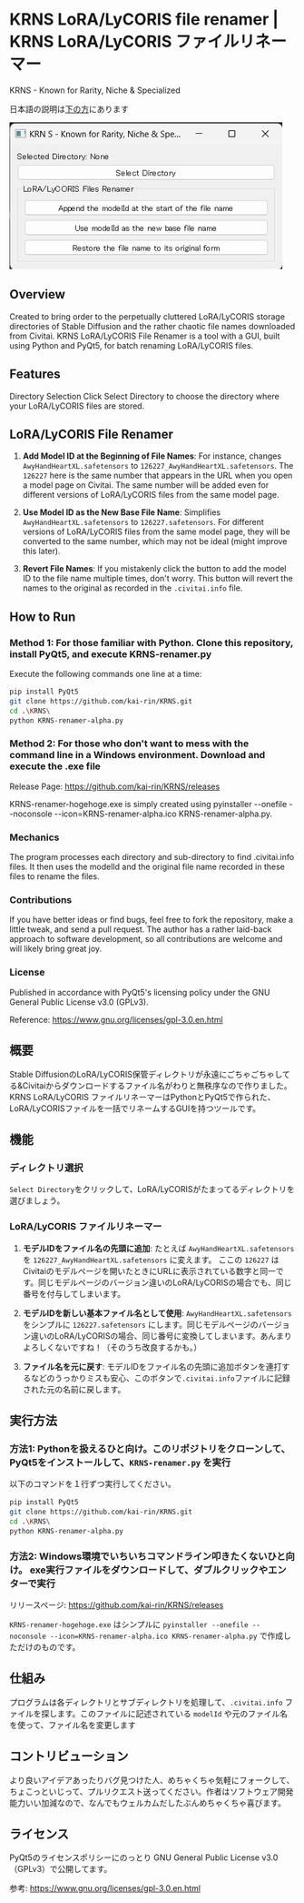 # KRNS LoRA/LyCORIS file renamer | KRNS LoRA/LyCORIS ファイルリネーマー

KRNS - Known for Rarity, Niche &amp; Specialized

日本語の説明は[下の方](https://github.com/kai-rin/KRNS#%E6%A6%82%E8%A6%81)にあります

![Screenshot](assets\krnsfra.png)

## Overview
Created to bring order to the perpetually cluttered LoRA/LyCORIS storage directories of Stable Diffusion and the rather chaotic file names downloaded from Civitai. KRNS LoRA/LyCORIS File Renamer is a tool with a GUI, built using Python and PyQt5, for batch renaming LoRA/LyCORIS files.

## Features
Directory Selection
Click Select Directory to choose the directory where your LoRA/LyCORIS files are stored.

## LoRA/LyCORIS File Renamer

1. **Add Model ID at the Beginning of File Names**: For instance, changes `AwyHandHeartXL.safetensors` to `126227_AwyHandHeartXL.safetensors`. The `126227` here is the same number that appears in the URL when you open a model page on Civitai. The same number will be added even for different versions of LoRA/LyCORIS files from the same model page.

2. **Use Model ID as the New Base File Name**: Simplifies `AwyHandHeartXL.safetensors` to `126227.safetensors`. For different versions of LoRA/LyCORIS files from the same model page, they will be converted to the same number, which may not be ideal (might improve this later).

3. **Revert File Names**: If you mistakenly click the button to add the model ID to the file name multiple times, don't worry. This button will revert the names to the original as recorded in the `.civitai.info` file.

## How to Run

### Method 1: For those familiar with Python. Clone this repository, install PyQt5, and execute KRNS-renamer.py
Execute the following commands one line at a time:

``` bash
pip install PyQt5
git clone https://github.com/kai-rin/KRNS.git
cd .\KRNS\
python KRNS-renamer-alpha.py
```

### Method 2: For those who don't want to mess with the command line in a Windows environment. Download and execute the .exe file
Release Page: https://github.com/kai-rin/KRNS/releases

KRNS-renamer-hogehoge.exe is simply created using pyinstaller --onefile --noconsole --icon=KRNS-renamer-alpha.ico KRNS-renamer-alpha.py.

### Mechanics
The program processes each directory and sub-directory to find .civitai.info files. It then uses the modelId and the original file name recorded in these files to rename the files.

### Contributions
If you have better ideas or find bugs, feel free to fork the repository, make a little tweak, and send a pull request. The author has a rather laid-back approach to software development, so all contributions are welcome and will likely bring great joy.

### License
Published in accordance with PyQt5's licensing policy under the GNU General Public License v3.0 (GPLv3).

Reference: https://www.gnu.org/licenses/gpl-3.0.en.html

## 概要

Stable DiffusionのLoRA/LyCORIS保管ディレクトリが永遠にごちゃごちゃしてる&Civitaiからダウンロードするファイル名がわりと無秩序なので作りました。KRNS LoRA/LyCORIS ファイルリネーマーはPythonとPyQt5で作られた、LoRA/LyCORISファイルを一括でリネームするGUIを持つツールです。

## 機能

### ディレクトリ選択

`Select Directory`をクリックして、LoRA/LyCORISがたまってるディレクトリを選びましょう。

### LoRA/LyCORIS ファイルリネーマー

1. **モデルIDをファイル名の先頭に追加**: たとえば `AwyHandHeartXL.safetensors` を `126227_AwyHandHeartXL.safetensors` に変えます。 ここの `126227` はCivitaiのモデルページを開いたときにURLに表示されている数字と同一です。同じモデルページのバージョン違いのLoRA/LyCORISの場合でも、同じ番号を付与してしまいます。

2. **モデルIDを新しい基本ファイル名として使用**: `AwyHandHeartXL.safetensors` をシンプルに `126227.safetensors` にします。同じモデルページのバージョン違いのLoRA/LyCORISの場合、同じ番号に変換してしまいます。あんまりよろしくないですね！（そのうち改良するかも。）

3. **ファイル名を元に戻す**: モデルIDをファイル名の先頭に追加ボタンを連打するなどのうっかりミスも安心、このボタンで`.civitai.info`ファイルに記録された元の名前に戻します。

## 実行方法

### 方法1: Pythonを扱えるひと向け。このリポジトリをクローンして、PyQt5をインストールして、`KRNS-renamer.py` を実行

以下のコマンドを１行ずつ実行してください。

```bash
pip install PyQt5
git clone https://github.com/kai-rin/KRNS.git
cd .\KRNS\
python KRNS-renamer-alpha.py
```

### 方法2: Windows環境でいちいちコマンドライン叩きたくないひと向け。 exe実行ファイルをダウンロードして、ダブルクリックやエンターで実行

リリースページ: <https://github.com/kai-rin/KRNS/releases>

`KRNS-renamer-hogehoge.exe` はシンプルに `pyinstaller --onefile --noconsole --icon=KRNS-renamer-alpha.ico KRNS-renamer-alpha.py` で作成しただけのものです。

## 仕組み

プログラムは各ディレクトリとサブディレクトリを処理して、`.civitai.info` ファイルを探します。このファイルに記述されている `modelId` や元のファイル名を使って、ファイル名を変更します

## コントリビューション

より良いアイデアあったりバグ見つけた人、めちゃくちゃ気軽にフォークして、ちょこっといじって、プルリクエスト送ってください。作者はソフトウェア開発能力いい加減なので、なんでもウェルカムだしたぶんめちゃくちゃ喜びます。

## ライセンス

PyQt5のライセンスポリシーにのっとり GNU General Public License v3.0（GPLv3）で公開してます。

参考: <https://www.gnu.org/licenses/gpl-3.0.en.html>
